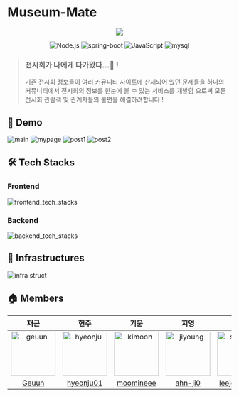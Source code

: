 # Museum-Mate

<p align="center"><img src="https://user-images.githubusercontent.com/96861601/219260414-9b026172-7184-4876-b532-db027e06b7d6.png"></p>

<p align="center">

  <img src="https://img.shields.io/badge/Node.js-v18.14.0-9?logo=Node.js" alt="Node.js" />
  <img src="https://img.shields.io/badge/spring_boot-v3.0.1-green?logo=springboot"  alt="spring-boot" />
  <img src="https://img.shields.io/badge/JavaScript-v4.3.5-yellow?logo=JavaScript" alt="JavaScript"/>
  <img src="https://img.shields.io/badge/mysql-v8.0.31-blue?logo=mysql" alt="mysql"/>
</p>

> ### 전시회가 나에게 다가왔다...🥺 !
> 기존 전시회 정보들이 여러 커뮤니티 사이트에 산재되어 있던 문제들을
하나의 커뮤니티에서 전시회의 정보를 한눈에 볼 수 있는 서비스를 개발함 으로써
모든 전시회 관람객 및 관계자들의 불편을 해결하려합니다 !


## 🚀 Demo
![main](https://user-images.githubusercontent.com/96861601/219281040-8b8cc08f-7e7c-4439-9679-a0d7b96b0f7a.gif)
![mypage](https://user-images.githubusercontent.com/89567475/219294997-f7dc9ca0-5add-4584-93f3-ba7ac8bfbd33.gif)
![post1](https://user-images.githubusercontent.com/89567475/219295105-b80af663-b238-418c-b246-02057d1378f6.gif)
![post2](https://user-images.githubusercontent.com/89567475/219295119-8f059b13-0ae4-4932-8287-d1b68e59f135.gif)
## 🛠 Tech Stacks

### Frontend
![frontend_tech_stacks](https://user-images.githubusercontent.com/96861601/218961115-2c6fe672-db9e-46ce-97f4-bf97e8470d74.png)

### Backend
![backend_tech_stacks](https://user-images.githubusercontent.com/96861601/218960824-3228617d-77f3-4b0d-a25a-7b4b48c3e270.png)

## 🔌 Infrastructures

![infra struct](https://user-images.githubusercontent.com/96861601/218961549-018da68e-0d0a-44e3-864a-895923509299.png)


## 🏠 Members

|재근|현주|기문|지영|상준|민준|
|:-:|:-:|:--:|:-:|:-:|:-:|
|<img src="https://user-images.githubusercontent.com/96861601/218968547-4e0ad220-911d-471e-bc9e-2136def6b47f.png" alt="geuun" width="100" height="100">|<img src="https://user-images.githubusercontent.com/96861601/218969106-81d3a3a4-5620-4491-ad5e-d8fdf1db40fe.png" alt="hyeonju" width="100" height="100">|<img src="https://user-images.githubusercontent.com/96861601/218969282-01717c16-62c5-48d1-ab2d-35619147cf23.png" alt="kimoon" width="100" height="100">|<img src="https://user-images.githubusercontent.com/96861601/218969539-bb87a3a3-be54-48ea-b80b-ab89915e8982.png" alt="jiyoung" width="100" height="100">|<img src="https://user-images.githubusercontent.com/96861601/218969697-47c02146-a725-48b9-996d-4cfd506e251d.png" alt="sangjun" width="100" height="100">|<img src="https://user-images.githubusercontent.com/96861601/218969796-997d66f6-f1e3-40a5-ba74-b95ab8c6eb2d.png" alt="minjun" width="100" height="100">|
|[Geuun](https://github.com/Geuun)|[hyeonju01](https://github.com/hyeonju01)|[moomineee](https://github.com/moomineee)|[ahn-ji0](https://github.com/ahn-ji0)|[leejoonsang](https://github.com/leejoonsang)|[chlalswns200](https://github.com/chlalswns200)|

<br>

